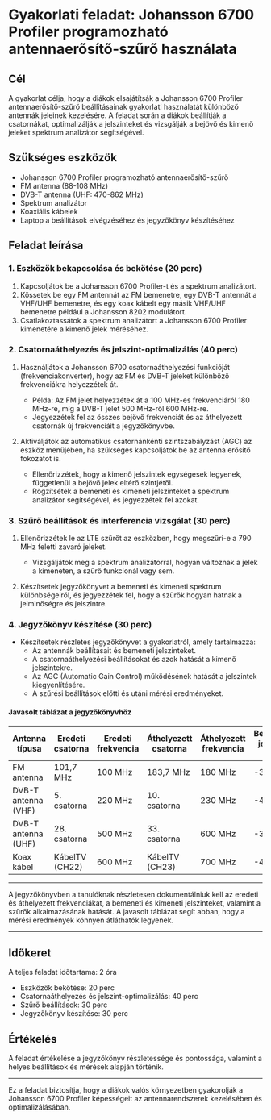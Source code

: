 # Gyakorlati feladat: Johansson 6700 Profiler programozható antennaerősítő-szűrő használata

## Cél
A gyakorlat célja, hogy a diákok elsajátítsák a Johansson 6700 Profiler antennaerősítő-szűrő beállításainak gyakorlati használatát különböző antennák jeleinek kezelésére. A feladat során a diákok beállítják a csatornákat, optimalizálják a jelszinteket és vizsgálják a bejövő és kimenő jeleket spektrum analizátor segítségével.

## Szükséges eszközök
- Johansson 6700 Profiler programozható antennaerősítő-szűrő
- FM antenna (88-108 MHz)
- DVB-T antenna (UHF: 470-862 MHz)
- Spektrum analizátor
- Koaxiális kábelek
- Laptop a beállítások elvégzéséhez és jegyzőkönyv készítéséhez

## Feladat leírása

### 1. Eszközök bekapcsolása és bekötése (20 perc)
1. Kapcsoljátok be a Johansson 6700 Profiler-t és a spektrum analizátort.
2. Kössetek be egy FM antennát az FM bemenetre, egy DVB-T antennát a VHF/UHF bemenetre, és egy koax kábelt egy másik VHF/UHF bemenetre például a Johansson 8202 modulátort.
3. Csatlakoztassátok a spektrum analizátort a Johansson 6700 Profiler kimenetére a kimenő jelek méréséhez.

### 2. Csatornaáthelyezés és jelszint-optimalizálás (40 perc)
1. Használjátok a Johansson 6700 csatornaáthelyezési funkcióját (frekvenciakonverter), hogy az FM és DVB-T jeleket különböző frekvenciákra helyezzétek át.
   - Példa: Az FM jelet helyezzétek át a 100 MHz-es frekvenciáról 180 MHz-re, míg a DVB-T jelet 500 MHz-ről 600 MHz-re.
   - Jegyezzétek fel az összes bejövő frekvenciát és az áthelyezett csatornák új frekvenciáit a jegyzőkönyvbe.
   
2. Aktiváljátok az automatikus csatornánkénti szintszabályzást (AGC) az eszköz menüjében, ha szükséges kapcsoljátok be az antenna erősítő fokozatot is.
   - Ellenőrizzétek, hogy a kimenő jelszintek egységesek legyenek, függetlenül a bejövő jelek eltérő szintjétől.
   - Rögzítsétek a bemeneti és kimeneti jelszinteket a spektrum analizátor segítségével, és jegyezzétek fel azokat.

### 3. Szűrő beállítások és interferencia vizsgálat (30 perc)
1. Ellenőrizzétek le az LTE szűrőt az eszközben, hogy megszűri-e a 790 MHz feletti zavaró jeleket.
   - Vizsgáljátok meg a spektrum analizátorral, hogyan változnak a jelek a kimeneten, a szűrő funkcionál vagy sem.
   
2. Készítsetek jegyzőkönyvet a bemeneti és kimeneti spektrum különbségeiről, és jegyezzétek fel, hogy a szűrők hogyan hatnak a jelminőségre és jelszintre.

### 4. Jegyzőkönyv készítése (30 perc)
- Készítsetek részletes jegyzőkönyvet a gyakorlatról, amely tartalmazza:
   - Az antennák beállításait és bemeneti jelszinteket.
   - A csatornaáthelyezési beállításokat és azok hatását a kimenő jelszintekre.
   - Az AGC (Automatic Gain Control) működésének hatását a jelszintek kiegyenlítésére.
   - A szűrési beállítások előtti és utáni mérési eredményeket.
 
#### Javasolt táblázat a jegyzőkönyvhöz

| Antenna típusa     | Eredeti csatorna  | Eredeti frekvencia | Áthelyezett csatorna | Áthelyezett frekvencia | Bemeneti jelszint (dB) | Kimeneti jelszint (dB) | Spektrumanalizátor kép  neve    | 
|--------------------|-------------------|--------------------|----------------------|------------------------|------------------------|------------------------|---------------------------------|
| FM antenna         | 101,7 MHz         | 100 MHz            | 183,7 MHz            | 180 MHz                | -30 dB                 | -20 dB                 | FM_before_after.png             |          
| DVB-T antenna (VHF)| 5. csatorna       | 220 MHz            | 10. csatorna         | 230 MHz                | -40 dB                 | -30 dB                 | VHF_signal_comparison.png       |        
| DVB-T antenna (UHF)| 28. csatorna      | 500 MHz            | 33. csatorna         | 600 MHz                | -35 dB                 | -25 dB                 | UHF_signal_shift.png            |           
| Koax kábel         | KábelTV (CH22)    | 600 MHz            | KábelTV (CH23)       | 700 MHz                | -45 dB                 | -30 dB                 | Coax_signal_modification.png    |        


---

A jegyzőkönyvben a tanulóknak részletesen dokumentálniuk kell az eredeti és áthelyezett frekvenciákat, a bemeneti és kimeneti jelszinteket, valamint a szűrők alkalmazásának hatását. A javasolt táblázat segít abban, hogy a mérési eredmények könnyen átláthatók legyenek.   


---

## Időkeret
A teljes feladat időtartama: 2 óra
- Eszközök bekötése: 20 perc
- Csatornaáthelyezés és jelszint-optimalizálás: 40 perc
- Szűrő beállítások: 30 perc
- Jegyzőkönyv készítése: 30 perc

## Értékelés
A feladat értékelése a jegyzőkönyv részletessége és pontossága, valamint a helyes beállítások és mérések alapján történik.   

---

Ez a feladat biztosítja, hogy a diákok valós környezetben gyakorolják a Johansson 6700 Profiler képességeit az antennarendszerek kezelésében és optimalizálásában.
